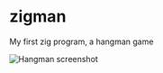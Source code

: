 # zigman
My first zig program, a hangman game

![Hangman screenshot](https://user-images.githubusercontent.com/249641/229338970-009312e0-5a62-4207-935d-c774ccfe321c.png)


